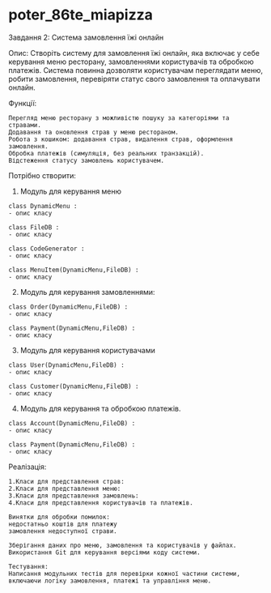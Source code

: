 # poter_86te_miapizza
Завдання 2: Система замовлення їжі онлайн

Опис:
	Створіть систему для замовлення їжі онлайн, яка включає у себе керування меню ресторану,
замовленнями користувачів та обробкою платежів. Система повинна дозволяти користувачам 
переглядати меню, робити замовлення, перевіряти статус свого замовлення та оплачувати онлайн.

Функції:

	Перегляд меню ресторану з можливістю пошуку за категоріями та стравами.
	Додавання та оновлення страв у меню рестораном.
	Робота з кошиком: додавання страв, видалення страв, оформлення замовлення.
	Обробка платежів (симуляція, без реальних транзакцій).
	Відстеження статусу замовлень користувачем.

   Потрібно створити:
   1. Модуль для керування меню

    class DynamicMenu :
    - опис класу 

	class FileDB :
    - опис класу

	class CodeGenerator :
    - опис класу

	class MenuItem(DynamicMenu,FileDB) :
    - опис класу
		
   2. Модуль для керування замовленнями:
	
	class Order(DynamicMenu,FileDB) :
    - опис класу

	class Payment(DynamicMenu,FileDB) :
    - опис класу

   3. Модуль для керування користувачами
    
    class User(DynamicMenu,FileDB) :
    - опис класу

    class Customer(DynamicMenu,FileDB) :
    - опис класу

   4. Модуль для керування та обробкою платежів.
    
    class Account(DynamicMenu,FileDB) :
    - опис класу

    class Payment(DynamicMenu,FileDB) :
    - опис класу
Реалізація:

    1.Класи для представлення страв:
    2.Класи для представлення меню:
	3.Класи для представлення замовлень:
	4.Класи для представлення користувачів та платежів.
    
    Винятки для обробки помилок:
	недостатньо коштів для платежу 
	замовлення недоступної страви.

    Зберігання даних про меню, замовлення та користувачів у файлах.
    Використання Git для керування версіями коду системи.

	Тестування:
	Написання модульних тестів для перевірки кожної частини системи,
	включаючи логіку замовлення, платежі та управління меню.
